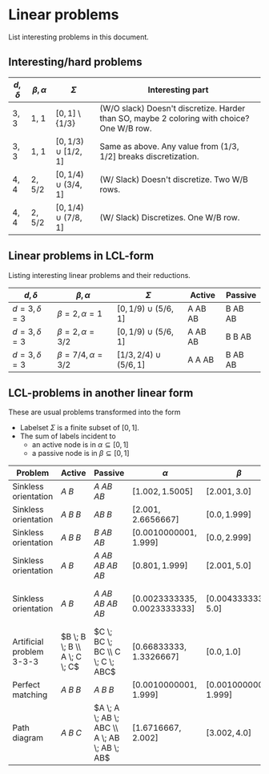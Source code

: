 # Linear problems

List interesting problems in this document.



## Interesting/hard problems

$`d, \delta`$ | $`\beta, \alpha`$ | $`\Sigma`$ | Interesting part
--------| -------|---------|--------------------
3, 3 | 1, 1 | $`[0,1]\setminus \{1/3\}`$ | (W/O slack) Doesn't discretize. Harder than SO, maybe 2 coloring with choice? One W/B row.
3, 3 | 1, 1 | $`[0, 1/3) \cup [1/2, 1]`$ | Same as above. Any value from $`(1/3, 1/2]`$ breaks discretization.
4, 4 | 2, 5/2 | $`[0, 1/4) \cup (3/4, 1] `$  | (W/ Slack) Doesn't discretize. Two W/B rows. 
4, 4 | 2, 5/2 | $`[0, 1/4) \cup (7/8, 1] `$  | (W/ Slack) Discretizes. One W/B row. 






## Linear problems in LCL-form

Listing interesting linear problems and their reductions.

$d, \delta$ | $\beta, \alpha$ | $\Sigma$ | Active | Passive
--------| -------|---------|----------|----------
$d = 3, \delta = 3$ | $\beta = 2, \alpha = 1$ | $[0, 1/9) \cup (5/6, 1]$ | A AB AB  | B AB AB
$d = 3, \delta = 3$ | $\beta = 2, \alpha = 3/2$ | $[0, 1/9) \cup (5/6, 1]$ | A AB AB  | B B AB
$d = 3, \delta = 3$ | $\beta = 7/4, \alpha = 3/2$ | $[1/3, 2/4) \cup (5/6, 1]$ | A A AB | B AB AB








## LCL-problems in another linear form

These are usual problems transformed into the form
- Labelset $\Sigma$ is a finite subset of $[0,1]$.
- The sum of labels incident to
  - an active node is in $\alpha \subseteq [0,1]$
  - a passive node is in $\beta \subseteq [0,1]$


Problem | Active | Passive | $\alpha$ | $\beta$ | Labels
--------| -------|---------|----------|----------|-------
Sinkless orientation | $A \; B$ | $A \; AB \; AB$ | $[1.002, 1.5005]$ | $[2.001, 3.0]$ | $A: 1.0, B: 0.5005$
Sinkless orientation | $A \; B \; B$ | $AB \; B$ | $[2.001, 2.6656667]$ | $[0.0, 1.999]$ | $A: 1.0, B: 0.66666667$
Sinkless orientation | $A \; B \; B$ | $B \; AB \; AB$ | $[0.0010000001, 1.999]$ | $[0.0, 2.999]$ | $A: 1.0, B: 0.0$
Sinkless orientation | $A \; B$ | $A \; AB \; AB \; AB \; AB$ | $[0.801, 1.999]$ | $[2.001, 5.0]$ | $A: 1.0, B: 0.4$
Sinkless orientation | $A \; B$ | $A \; AB \; AB \; AB \; AB$ | $[0.0023333335, 0.0023333333]$ | $[0.0043333334, 5.0]$ | $A: 0.0016666667, B: 0.00066666667$
Artificial problem 3-3-3 | $B \; B \; B \\ A \; C \; C$ | $C \; BC \; BC \\ C \; C \; ABC$ | $[0.66833333, 1.3326667]$ | $[0.0, 1.0]$ | $A: 1.0, B: 0.33366667, C: 0.0$
Perfect matching | $A \; B \; B$ | $A \; B \; B$ | $[0.0010000001, 1.999]$ | $[0.0010000001, 1.999]$ | $A: 1.0, B: 0.0$
Path diagram | $A \; B \; C$ | $A \; A \; AB \; ABC \\ A \; AB \; AB \; AB$ | $[1.6716667, 2.002]$ | $[3.002, 4.0]$ | $A: 1.0, B: 0.66766667, C: 0.33433333$








